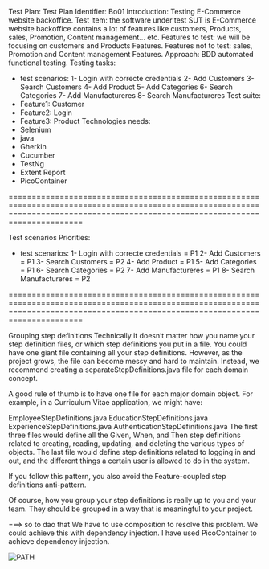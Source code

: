 Test Plan:
Test Plan Identifier: Bo01
Introduction: Testing E-Commerce website backoffice.
Test item: the software under test SUT is E-Commerce website backoffice contains a lot of features like customers, Products, sales, Promotion, Content management... etc.
Features to test: we will be focusing on customers and Products Features.
Features not to test: sales, Promotion and Content management Features.
Approach: BDD  automated functional testing.
Testing tasks: 
- test scenarios:
  1- Login with correcte credentials
  2- Add Customers
  3- Search Customers
  4- Add Product
  5- Add Categories
  6- Search Categories
  7- Add Manufactureres
  8- Search Manufactureres
 Test suite: 
- Feature1: Customer
- Feature2: Login
- Feature3: Product
Technologies needs:
- Selenium
- java
- Gherkin
- Cucumber
- TestNg
- Extent Report
- PicoContainer
  
  
 ==================================================================================================================================================================================
 
 Test scenarios Priorities:
 - test scenarios: 
  1- Login with correcte credentials = P1
  2- Add Customers = P1
  3- Search Customers = P2
  4- Add Product = P1
  5- Add Categories = P1
  6- Search Categories = P2
  7- Add Manufactureres = P1
  8- Search Manufactureres = P2
   
   
 ==================================================================================================================================================================================
 
 
Grouping step definitions
Technically it doesn’t matter how you name your step definition files, or which step definitions you put in a file. You could have one giant file containing all your step definitions. However, as the project grows, the file can become messy and hard to maintain. Instead, we recommend creating a separateStepDefinitions.java file for each domain concept.

A good rule of thumb is to have one file for each major domain object.
For example, in a Curriculum Vitae application, we might have:

EmployeeStepDefinitions.java
EducationStepDefinitions.java
ExperienceStepDefinitions.java
AuthenticationStepDefinitions.java
The first three files would define all the Given, When, and Then step definitions related to creating, reading, updating, and deleting the various types of objects. The last file would define step definitions related to logging in and out, and the different things a certain user is allowed to do in the system.

If you follow this pattern, you also avoid the Feature-coupled step definitions anti-pattern.

Of course, how you group your step definitions is really up to you and your team. They should be grouped in a way that is meaningful to your project.

===> so to dao that We have to use composition to resolve this problem. We could achieve this with dependency injection. I have used PicoContainer to achieve dependency injection.

![PATH](https://github.com/Mariem-ro/BDD_Cucumber_Selenium_java/assets/66451325/5c15d2a0-06bf-4375-ab8b-98c381da83b3)


